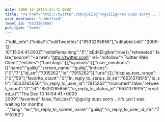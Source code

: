 ```yaml
---
date: 2009-12-10T14:54:41.000Z
title: "<a href='http://twitter.com/guiiig'>@guiiig</a> oups sorry .. it's just I was waiting for months ..″"
user_mentions: "undefined"
tweet_id: "6533265656"
pub_type: "tweet"
---
```

{"edit_info":{"initial":{"editTweetIds":["6533265656"],"editableUntil":"2009-12-10T15:24:41.000Z","editsRemaining":"5","isEditEligible":true}},"retweeted":false,"source":"<a href=\"http://twitter.com\" rel=\"nofollow\">Twitter Web Client</a>","entities":{"hashtags":[],"symbols":[],"user_mentions":[{"name":"guiiig","screen_name":"guiiig","indices":["0","7"],"id_str":"7915262","id":"7915262"}],"urls":[]},"display_text_range":["0","59"],"favorite_count":"0","in_reply_to_status_id_str":"6531379915","id_str":"6533265656","in_reply_to_user_id":"7915262","truncated":false,"retweet_count":"0","id":"6533265656","in_reply_to_status_id":"6531379915","created_at":"Thu Dec 10 14:54:41 +0000 2009","favorited":false,"full_text":"@guiiig oups sorry .. it's just I was waiting for months ..","lang":"en","in_reply_to_screen_name":"guiiig","in_reply_to_user_id_str":"7915262"}
